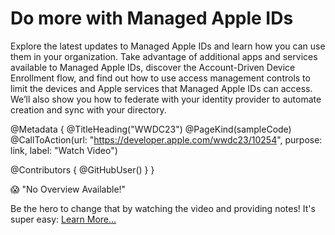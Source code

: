 # Do more with Managed Apple IDs

Explore the latest updates to Managed Apple IDs and learn how you can use them in your organization. Take advantage of additional apps and services available to Managed Apple IDs, discover the Account-Driven Device Enrollment flow, and find out how to use access management controls to limit the devices and Apple services that Managed Apple IDs can access. We’ll also show you how to federate with your identity provider to automate creation and sync with your directory.

@Metadata {
   @TitleHeading("WWDC23")
   @PageKind(sampleCode)
   @CallToAction(url: "https://developer.apple.com/wwdc23/10254", purpose: link, label: "Watch Video")

   @Contributors {
      @GitHubUser(<replace this with your GitHub handle>)
   }
}

😱 "No Overview Available!"

Be the hero to change that by watching the video and providing notes! It's super easy:
 [Learn More…](https://wwdcnotes.github.io/WWDCNotes/documentation/wwdcnotes/contributing)
